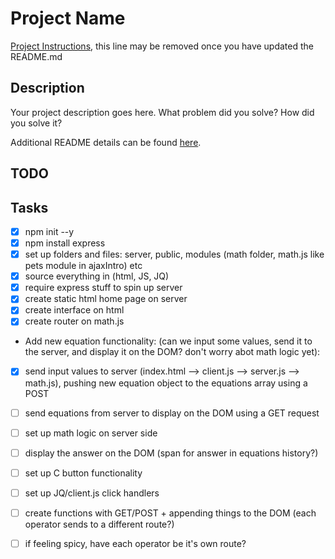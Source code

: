 # Project Name

[Project Instructions](./INSTRUCTIONS.md), this line may be removed once you have updated the README.md

## Description

Your project description goes here. What problem did you solve? How did you solve it?

Additional README details can be found [here](https://github.com/PrimeAcademy/readme-template/blob/master/README.md).

## TODO

Tasks
---

- [x] npm init --y
- [x] npm install express
- [x] set up folders and files: server, public, modules (math folder, math.js like pets module in ajaxIntro) etc
- [x] source everything in (html, JS, JQ)
- [x] require express stuff to spin up server
- [x] create static html home page on server
- [x] create interface on html
- [x] create router on math.js
- Add new equation functionality: (can we input some values, send it to the server, and display it on the DOM? don't worry abot math logic yet):
- [x] send input values to server (index.html --> client.js --> server.js --> math.js), pushing new equation object to the equations array using a POST
- [ ] send equations from server to display on the DOM using a GET request
- [ ] set up math logic on server side
- [ ] display the answer on the DOM (span for answer in equations history?)
- [ ] set up C button functionality

- [ ] set up JQ/client.js click handlers 
- [ ] create functions with GET/POST + appending things to the DOM (each operator sends to a different route?)
- [ ] if feeling spicy, have each operator be it's own route?

